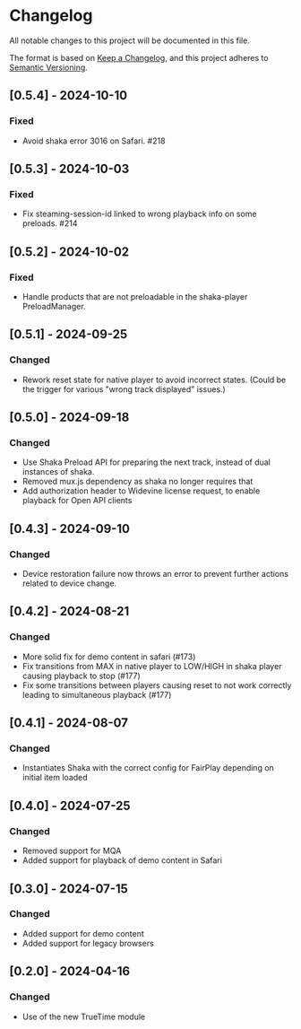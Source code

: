 # Changelog

All notable changes to this project will be documented in this file.

The format is based on [Keep a Changelog](https://keepachangelog.com/en/1.1.0/),
and this project adheres to [Semantic Versioning](https://semver.org/spec/v2.0.0.html).

## [0.5.4] - 2024-10-10

### Fixed

- Avoid shaka error 3016 on Safari. #218

## [0.5.3] - 2024-10-03

### Fixed

- Fix steaming-session-id linked to wrong playback info on some preloads. #214

## [0.5.2] - 2024-10-02

### Fixed

- Handle products that are not preloadable in the shaka-player PreloadManager.


## [0.5.1] - 2024-09-25

### Changed

- Rework reset state for native player to avoid incorrect states. (Could be the trigger for various "wrong track displayed" issues.)


## [0.5.0] - 2024-09-18

### Changed

- Use Shaka Preload API for preparing the next track, instead of dual instances of shaka.
- Removed mux.js dependency as shaka no longer requires that
- Add authorization header to Widevine license request, to enable playback for Open API clients

## [0.4.3] - 2024-09-10

### Changed

- Device restoration failure now throws an error to prevent further actions related to device change.

## [0.4.2] - 2024-08-21

### Changed

- More solid fix for demo content in safari (#173)
- Fix transitions from MAX in native player to LOW/HIGH in shaka player causing playback to stop (#177)
- Fix some transitions between players causing reset to not work correctly leading to simultaneous playback (#177)

## [0.4.1] - 2024-08-07

### Changed

- Instantiates Shaka with the correct config for FairPlay depending on initial item loaded

## [0.4.0] - 2024-07-25

### Changed

- Removed support for MQA
- Added support for playback of demo content in Safari

## [0.3.0] - 2024-07-15

### Changed

- Added support for demo content
- Added support for legacy browsers

## [0.2.0] - 2024-04-16

### Changed

- Use of the new TrueTime module
